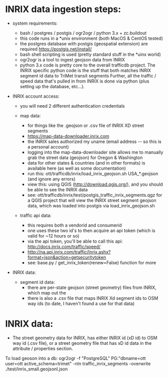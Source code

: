 INRIX data ingestion steps:
===========================
 - system requirements:
   - bash / postgres / postgis / ogr2ogr / python 3.x + zc.buildout
   - this code runs in a *unix environment (both MacOS & CentOS tested)
   - the postgres database with postgis (geospatial extension) are required https://postgis.net/install/
   - bash shell scripting is used (pretty standard stuff in the *uinx world)
   - ogr2ogr is a tool to ingest geojson data from INRIX
   - python 3.x code is pretty core to the overall trafficdb project. 
     The INRIX specific python code is the stuff that both matches INRIX segment id data to TriMet transit segments
     Further, all the traffic / speed data that's pulled in from INRIX is done via python (plus setting up the database, etc...).

 - INRIX account access:
    - you will need 2 different authentication credentials
    - map data:
      - for things like the .geojson or .csv file of INRIX XD street segments
      - https://map-data-downloader.inrix.com
      - the INRIX sales authorized my uname (email address -- so this is a personal account)
      - logging into the map-data-downloader site allows me to manually grab the street data (geojson) for Oregon & Washington
      - data for other states & countries (and in other formats) is available here (as well as some documentation)
      - run this: ott/trafficdb/inrix/load_inrix_geojson.sh USA_*.geojson (and ignore any errors)
      - view this: using QGIS (http://download.qgis.org/), and you should be able to see the INRIX data
      - see: ott/trafficdb/inrix/test/postgis_traffic_inrix_segments.qgz for a QGIS project that will view the
             INRIX street segment geojson data, which was loaded into postgis via load_inrix_geojson.sh
      
    - traffic api data:
      - this requires both a vendorid and consumerid 
      - one uses these two id's to then acquire an api token (which is valid for ~12 hours or so)
      - via the api token, you'll be able to call this api: http://docs.inrix.com/traffic/speed/
      - http://na.api.inrix.com/traffic/Inrix.ashx?format=json&action=getsecuritytoken
      - see: base.py / get_inrix_token(renew=False) function for more
 
 - INRIX data:
    - segment id data: 
      - there are per-state geojson (street geometry) files from INRIX, which map 
        out the
      - there is also a .csv file that maps INRIX Xd segment ids to OSM way ids
        (to date, I haven't found a use for that data) 

INRIX data:
===========

- The street geometry data for INRIX, has either INRIX id (xD id) to OSM way id (.csv file), or a street geometry file that has xD id data in the attribute / properties section.

To load geoson into a db:
 ogr2ogr -f "PostgreSQL" PG:"dbname=ott user=ott active_schema=trimet" -nln traffic_inrix_segments -overwrite ./test/inrix_small.geojsonl.json
   



